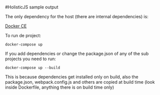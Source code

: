 #HolisticJS sample output

The only dependency for the host (there are internal dependencies) is:

<a href="https://www.docker.com/community-edition" target="_blank">Docker CE</a>

To run de project:

`docker-compose up`

If you add dependencies or change the package.json of any of the sub projects you need to run:

`docker-compose up --build`

This is because dependencies get installed only on build, also the package.json, webpack.config.js and others
are copied at build time (look inside Dockerfile, anything there is on build time only)